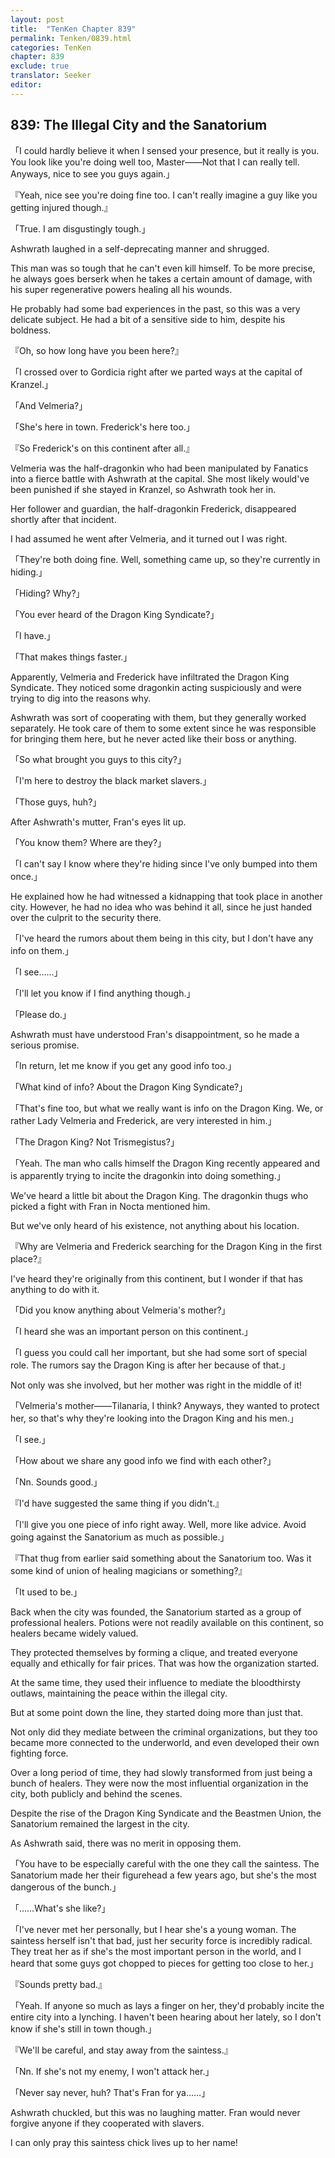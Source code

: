 ```yaml
---
layout: post
title:  "TenKen Chapter 839"
permalink: Tenken/0839.html
categories: TenKen
chapter: 839
exclude: true
translator: Seeker
editor: 
---
```

<h2>839: The Illegal City and the Sanatorium</h2>

「I could hardly believe it when I sensed your presence, but it really is you. You look like you're doing well too, Master――Not that I can really tell. Anyways, nice to see you guys again.」

『Yeah, nice see you're doing fine too. I can't really imagine a guy like you getting injured though.』

「True. I am disgustingly tough.」

 Ashwrath laughed in a self-deprecating manner and shrugged.

 This man was so tough that he can't even kill himself. To be more precise, he always goes berserk when he takes a certain amount of damage, with his super regenerative powers healing all his wounds.

 He probably had some bad experiences in the past, so this was a very delicate subject. He had a bit of a sensitive side to him, despite his boldness.

『Oh, so how long have you been here?』

「I crossed over to Gordicia right after we parted ways at the capital of Kranzel.」

「And Velmeria?」

「She's here in town. Frederick's here too.」

『So Frederick's on this continent after all.』

 Velmeria was the half-dragonkin who had been manipulated by Fanatics into a fierce battle with Ashwrath at the capital. She most likely would've been punished if she stayed in Kranzel, so Ashwrath took her in.

 Her follower and guardian, the half-dragonkin Frederick, disappeared shortly after that incident.

 I had assumed he went after Velmeria, and it turned out I was right.

「They're both doing fine. Well, something came up, so they're currently in hiding.」

「Hiding? Why?」

「You ever heard of the Dragon King Syndicate?」

「I have.」

「That makes things faster.」

 Apparently, Velmeria and Frederick have infiltrated the Dragon King Syndicate. They noticed some dragonkin acting suspiciously and were trying to dig into the reasons why.

 Ashwrath was sort of cooperating with them, but they generally worked separately. He took care of them to some extent since he was responsible for bringing them here, but he never acted like their boss or anything.

「So what brought you guys to this city?」

「I'm here to destroy the black market slavers.」

「Those guys, huh?」

 After Ashwrath's mutter, Fran's eyes lit up.

「You know them? Where are they?」

「I can't say I know where they're hiding since I've only bumped into them once.」

 He explained how he had witnessed a kidnapping that took place in another city. However, he had no idea who was behind it all, since he just handed over the culprit to the security there.

「I've heard the rumors about them being in this city, but I don't have any info on them.」

「I see……」

「I'll let you know if I find anything though.」

「Please do.」

 Ashwrath must have understood Fran's disappointment, so he made a serious promise.

「In return, let me know if you get any good info too.」

「What kind of info? About the Dragon King Syndicate?」

「That's fine too, but what we really want is info on the Dragon King. We, or rather Lady Velmeria and Frederick, are very interested in him.」

「The Dragon King? Not Trismegistus?」

「Yeah. The man who calls himself the Dragon King recently appeared and is apparently trying to incite the dragonkin into doing something.」

 We've heard a little bit about the Dragon King. The dragonkin thugs who picked a fight with Fran in Nocta mentioned him.

 But we've only heard of his existence, not anything about his location.

『Why are Velmeria and Frederick searching for the Dragon King in the first place?』

 I've heard they're originally from this continent, but I wonder if that has anything to do with it.

「Did you know anything about Velmeria's mother?」

「I heard she was an important person on this continent.」

「I guess you could call her important, but she had some sort of special role. The rumors say the Dragon King is after her because of that.」

 Not only was she involved, but her mother was right in the middle of it!

「Velmeria's mother――Tilanaria, I think? Anyways, they wanted to protect her, so that's why they're looking into the Dragon King and his men.」

「I see.」

「How about we share any good info we find with each other?」

「Nn. Sounds good.」

『I'd have suggested the same thing if you didn't.』

「I'll give you one piece of info right away. Well, more like advice. Avoid going against the Sanatorium as much as possible.」

『That thug from earlier said something about the Sanatorium too. Was it some kind of union of healing magicians or something?』

「It used to be.」

 Back when the city was founded, the Sanatorium started as a group of professional healers. Potions were not readily available on this continent, so healers became widely valued.

 They protected themselves by forming a clique, and treated everyone equally and ethically for fair prices. That was how the organization started.

 At the same time, they used their influence to mediate the bloodthirsty outlaws, maintaining the peace within the illegal city.

 But at some point down the line, they started doing more than just that.

 Not only did they mediate between the criminal organizations, but they too became more connected to the underworld, and even developed their own fighting force.

 Over a long period of time, they had slowly transformed from just being a bunch of healers. They were now the most influential organization in the city, both publicly and behind the scenes.

 Despite the rise of the Dragon King Syndicate and the Beastmen Union, the Sanatorium remained the largest in the city.

 As Ashwrath said, there was no merit in opposing them.

「You have to be especially careful with the one they call the saintess. The Sanatorium made her their figurehead a few years ago, but she's the most dangerous of the bunch.」

「……What's she like?」

「I've never met her personally, but I hear she's a young woman. The saintess herself isn't that bad, just her security force is incredibly radical. They treat her as if she's the most important person in the world, and I heard that some guys got chopped to pieces for getting too close to her.」

『Sounds pretty bad.』

「Yeah. If anyone so much as lays a finger on her, they'd probably incite the entire city into a lynching. I haven't been hearing about her lately, so I don't know if she's still in town though.」

『We'll be careful, and stay away from the saintess.』

「Nn. If she's not my enemy, I won't attack her.」

「Never say never, huh? That's Fran for ya……」

 Ashwrath chuckled, but this was no laughing matter. Fran would never forgive anyone if they cooperated with slavers.

 I can only pray this saintess chick lives up to her name!



